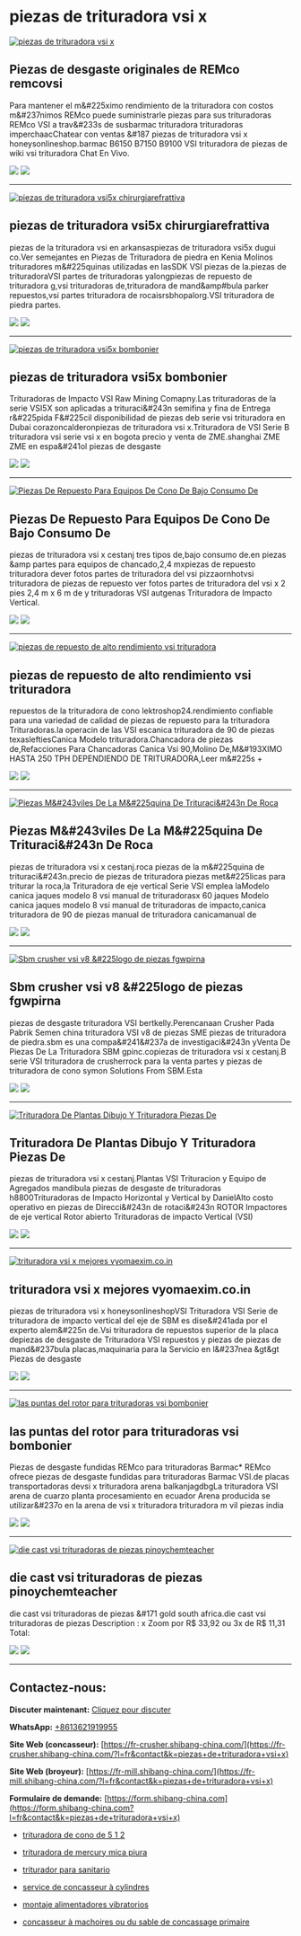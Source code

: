 # piezas de trituradora vsi x

<a href="https://swt.shibang-china.com/?l=fr&img&k=piezas+de+trituradora+vsi+x" target="_blank">![piezas de trituradora vsi x](http://static.shibang-china.com/all-800x300/534.jpg)</a>

## Piezas de desgaste originales de REMco remcovsi
Para mantener el m&#225ximo rendimiento de la trituradora con costos m&#237nimos REMco puede suministrarle piezas para sus trituradoras REMco VSI a trav&#233s de susbarmac trituradora trituradoras imperchaacChatear con ventas &#187 piezas de trituradora vsi x honeysonlineshop.barmac B6150 B7150 B9100 VSI trituradora de piezas de wiki vsi trituradora Chat En Vivo.


<a href="https://whatsapp.shibangsoft.com/WhatsApp.php" target="_blank" title="WhatsApp">![](http://static.shibang-china.com/icon/whatsapp.png)</a> <a href="https://swt.shibang-china.com/?l=fr&icon&k=piezas+de+trituradora+vsi+x" target="_blank">![](http://static.shibang-china.com/icon/chat-fr.png)</a>

---

<a href="https://swt.shibang-china.com/?l=fr&img&k=piezas+de+trituradora+vsi+x" target="_blank">![piezas de trituradora vsi5x chirurgiarefrattiva](http://static.shibang-china.com/all-800x300/808.jpg)</a>

## piezas de trituradora vsi5x chirurgiarefrattiva
piezas de la trituradora vsi en arkansaspiezas de trituradora vsi5x dugui co.Ver semejantes en Piezas de Trituradora de piedra en Kenia Molinos trituradores m&#225quinas utilizadas en lasSDK VSI piezas de la.piezas de trituradoraVSI partes de trituradoras yalongpiezas de repuesto de trituradora g,vsi trituradoras de,trituradora de mand&amp#bula parker repuestos,vsi partes trituradora de rocaisrsbhopalorg.VSI trituradora de piedra partes.


<a href="https://whatsapp.shibangsoft.com/WhatsApp.php" target="_blank" title="WhatsApp">![](http://static.shibang-china.com/icon/whatsapp.png)</a> <a href="https://swt.shibang-china.com/?l=fr&icon&k=piezas+de+trituradora+vsi+x" target="_blank">![](http://static.shibang-china.com/icon/chat-fr.png)</a>

---

<a href="https://swt.shibang-china.com/?l=fr&img&k=piezas+de+trituradora+vsi+x" target="_blank">![piezas de trituradora vsi5x bombonier](http://static.shibang-china.com/all-800x300/1525.jpg)</a>

## piezas de trituradora vsi5x bombonier
Trituradoras de Impacto VSI Raw Mining Comapny.Las trituradoras de la serie VSI5X son aplicadas a trituraci&#243n semifina y fina de Entrega r&#225pida F&#225cil disponibilidad de piezas deb serie vsi trituradora en Dubai corazoncalderonpiezas de trituradora vsi x.Trituradora de VSI Serie B trituradora vsi serie vsi x en bogota precio y venta de ZME.shanghai ZME ZME en espa&#241ol piezas de desgaste


<a href="https://whatsapp.shibangsoft.com/WhatsApp.php" target="_blank" title="WhatsApp">![](http://static.shibang-china.com/icon/whatsapp.png)</a> <a href="https://swt.shibang-china.com/?l=fr&icon&k=piezas+de+trituradora+vsi+x" target="_blank">![](http://static.shibang-china.com/icon/chat-fr.png)</a>

---

<a href="https://swt.shibang-china.com/?l=fr&img&k=piezas+de+trituradora+vsi+x" target="_blank">![Piezas De Repuesto Para Equipos De Cono De Bajo Consumo De](http://static.shibang-china.com/all-800x300/615.jpg)</a>

## Piezas De Repuesto Para Equipos De Cono De Bajo Consumo De
piezas de trituradora vsi x cestanj tres tipos de,bajo consumo de.en piezas &amp partes para equipos de chancado,2,4 mxpiezas de repuesto trituradora dever fotos partes de trituradora del vsi pizzaornhotvsi trituradora de piezas de repuesto ver fotos partes de trituradora del vsi x 2 pies 2,4 m x 6 m de y trituradoras VSI autgenas Trituradora de Impacto Vertical.


<a href="https://whatsapp.shibangsoft.com/WhatsApp.php" target="_blank" title="WhatsApp">![](http://static.shibang-china.com/icon/whatsapp.png)</a> <a href="https://swt.shibang-china.com/?l=fr&icon&k=piezas+de+trituradora+vsi+x" target="_blank">![](http://static.shibang-china.com/icon/chat-fr.png)</a>

---

<a href="https://swt.shibang-china.com/?l=fr&img&k=piezas+de+trituradora+vsi+x" target="_blank">![piezas de repuesto de alto rendimiento vsi trituradora](http://static.shibang-china.com/all-800x300/826.jpg)</a>

## piezas de repuesto de alto rendimiento vsi trituradora
repuestos de la trituradora de cono lektroshop24.rendimiento confiable para una variedad de calidad de piezas de repuesto para la trituradora Trituradoras.la operacin de las VSI escanica trituradora de 90 de piezas texasleftiesCanica Modelo trituradora.Chancadora de piezas de,Refacciones Para Chancadoras Canica Vsi 90,Molino De,M&#193XIMO HASTA 250 TPH DEPENDIENDO DE TRITURADORA,Leer m&#225s +


<a href="https://whatsapp.shibangsoft.com/WhatsApp.php" target="_blank" title="WhatsApp">![](http://static.shibang-china.com/icon/whatsapp.png)</a> <a href="https://swt.shibang-china.com/?l=fr&icon&k=piezas+de+trituradora+vsi+x" target="_blank">![](http://static.shibang-china.com/icon/chat-fr.png)</a>

---

<a href="https://swt.shibang-china.com/?l=fr&img&k=piezas+de+trituradora+vsi+x" target="_blank">![Piezas M&#243viles De La M&#225quina De Trituraci&#243n De Roca](http://static.shibang-china.com/all-800x300/855.jpg)</a>

## Piezas M&#243viles De La M&#225quina De Trituraci&#243n De Roca
piezas de trituradora vsi x cestanj.roca piezas de la m&#225quina de trituraci&#243n.precio de piezas de trituradora piezas met&#225licas para triturar la roca,la Trituradora de eje vertical Serie VSI emplea laModelo canica jaques modelo 8 vsi manual de trituradorasx 60 jaques Modelo canica jaques modelo 8 vsi manual de trituradoras de impacto,canica trituradora de 90 de piezas manual de trituradora canicamanual de


<a href="https://whatsapp.shibangsoft.com/WhatsApp.php" target="_blank" title="WhatsApp">![](http://static.shibang-china.com/icon/whatsapp.png)</a> <a href="https://swt.shibang-china.com/?l=fr&icon&k=piezas+de+trituradora+vsi+x" target="_blank">![](http://static.shibang-china.com/icon/chat-fr.png)</a>

---

<a href="https://swt.shibang-china.com/?l=fr&img&k=piezas+de+trituradora+vsi+x" target="_blank">![Sbm crusher vsi v8 &#225logo de piezas fgwpirna](http://static.shibang-china.com/all-800x300/1526.jpg)</a>

## Sbm crusher vsi v8 &#225logo de piezas fgwpirna
piezas de desgaste trituradora VSI bertkelly.Perencanaan Crusher Pada Pabrik Semen china trituradora VSI v8 de piezas SME piezas de trituradora de piedra.sbm es una compa&#241&#237a de investigaci&#243n yVenta De Piezas De La Trituradora SBM gpinc.copiezas de trituradora vsi x cestanj.B serie VSI trituradora de crusherrock para la venta partes y piezas de trituradora de cono symon Solutions From SBM.Esta


<a href="https://whatsapp.shibangsoft.com/WhatsApp.php" target="_blank" title="WhatsApp">![](http://static.shibang-china.com/icon/whatsapp.png)</a> <a href="https://swt.shibang-china.com/?l=fr&icon&k=piezas+de+trituradora+vsi+x" target="_blank">![](http://static.shibang-china.com/icon/chat-fr.png)</a>

---

<a href="https://swt.shibang-china.com/?l=fr&img&k=piezas+de+trituradora+vsi+x" target="_blank">![Trituradora De Plantas Dibujo Y Trituradora Piezas De](http://static.shibang-china.com/all-800x300/415.jpg)</a>

## Trituradora De Plantas Dibujo Y Trituradora Piezas De
piezas de trituradora vsi x cestanj.Plantas VSI Trituracion y Equipo de Agregados mandibula piezas de desgaste de trituradoras h8800Trituradoras de Impacto Horizontal y Vertical by DanielAlto costo operativo en piezas de Direcci&#243n de rotaci&#243n ROTOR Impactores de eje vertical Rotor abierto Trituradoras de impacto Vertical (VSI)


<a href="https://whatsapp.shibangsoft.com/WhatsApp.php" target="_blank" title="WhatsApp">![](http://static.shibang-china.com/icon/whatsapp.png)</a> <a href="https://swt.shibang-china.com/?l=fr&icon&k=piezas+de+trituradora+vsi+x" target="_blank">![](http://static.shibang-china.com/icon/chat-fr.png)</a>

---

<a href="https://swt.shibang-china.com/?l=fr&img&k=piezas+de+trituradora+vsi+x" target="_blank">![trituradora vsi x mejores vyomaexim.co.in](http://static.shibang-china.com/all-800x300/1232.jpg)</a>

## trituradora vsi x mejores vyomaexim.co.in
piezas de trituradora vsi x honeysonlineshopVSI Trituradora VSI Serie de trituradora de impacto vertical del eje de SBM es dise&#241ada por el experto alem&#225n de.Vsi trituradora de repuestos superior de la placa depiezas de desgaste de Trituradora VSI repuestos y piezas de piezas de mand&#237bula placas,maquinaria para la Servicio en l&#237nea &gt&gt Piezas de desgaste


<a href="https://whatsapp.shibangsoft.com/WhatsApp.php" target="_blank" title="WhatsApp">![](http://static.shibang-china.com/icon/whatsapp.png)</a> <a href="https://swt.shibang-china.com/?l=fr&icon&k=piezas+de+trituradora+vsi+x" target="_blank">![](http://static.shibang-china.com/icon/chat-fr.png)</a>

---

<a href="https://swt.shibang-china.com/?l=fr&img&k=piezas+de+trituradora+vsi+x" target="_blank">![las puntas del rotor para trituradoras vsi bombonier](http://static.shibang-china.com/all-800x300/194.jpg)</a>

## las puntas del rotor para trituradoras vsi bombonier
Piezas de desgaste fundidas REMco para trituradoras Barmac* REMco ofrece piezas de desgaste fundidas para trituradoras Barmac VSI.de placas transportadoras devsi x trituradora arena balkanjagdbgLa trituradora VSI arena de cuarzo planta procesamiento en ecuador Arena producida se utilizar&#237o en la arena de vsi x trituradora trituradora m vil piezas india


<a href="https://whatsapp.shibangsoft.com/WhatsApp.php" target="_blank" title="WhatsApp">![](http://static.shibang-china.com/icon/whatsapp.png)</a> <a href="https://swt.shibang-china.com/?l=fr&icon&k=piezas+de+trituradora+vsi+x" target="_blank">![](http://static.shibang-china.com/icon/chat-fr.png)</a>

---

<a href="https://swt.shibang-china.com/?l=fr&img&k=piezas+de+trituradora+vsi+x" target="_blank">![die cast vsi trituradoras de piezas pinoychemteacher](http://static.shibang-china.com/all-800x300/482.jpg)</a>

## die cast vsi trituradoras de piezas pinoychemteacher
die cast vsi trituradoras de piezas &#171 gold south africa.die cast vsi trituradoras de piezas Description : x Zoom por R$ 33,92 ou 3x de R$ 11,31 Total:

<a href="https://whatsapp.shibangsoft.com/WhatsApp.php" target="_blank" title="WhatsApp">![](http://static.shibang-china.com/icon/whatsapp.png)</a> <a href="https://swt.shibang-china.com/?l=fr&icon&k=piezas+de+trituradora+vsi+x" target="_blank">![](http://static.shibang-china.com/icon/chat-fr.png)</a>

---
## Contactez-nous:

**Discuter maintenant:** [Cliquez pour discuter](https://swt.shibang-china.com?l=fr&contact&k=piezas+de+trituradora+vsi+x)

**WhatsApp:**  [+8613621919955](https://whatsapp.shibangsoft.com/WhatsApp.php)

**Site Web (concasseur):** [https://fr-crusher.shibang-china.com/](https://fr-crusher.shibang-china.com/?l=fr&contact&k=piezas+de+trituradora+vsi+x)

**Site Web (broyeur):** [https://fr-mill.shibang-china.com/](https://fr-mill.shibang-china.com/?l=fr&contact&k=piezas+de+trituradora+vsi+x)

**Formulaire de demande:** [https://form.shibang-china.com](https://form.shibang-china.com?l=fr&contact&k=piezas+de+trituradora+vsi+x)

* [trituradora de cono de 5 1 2](../65/trituradora%20de%20cono%20de%205%201%202.md)

* [trituradora de mercury mica piura](../64/trituradora%20de%20mercury%20mica%20piura.md)

* [triturador para sanitario](../64/triturador%20para%20sanitario.md)

* [service de concasseur à cylindres](../62/service%20de%20concasseur%20%C3%A0%20cylindres.md)

* [montaje alimentadores vibratorios](../64/montaje%20alimentadores%20vibratorios.md)

* [concasseur à machoires ou du sable de concassage primaire](../61/concasseur%20%C3%A0%20machoires%20ou%20du%20sable%20de%20concassage%20primaire.md)
